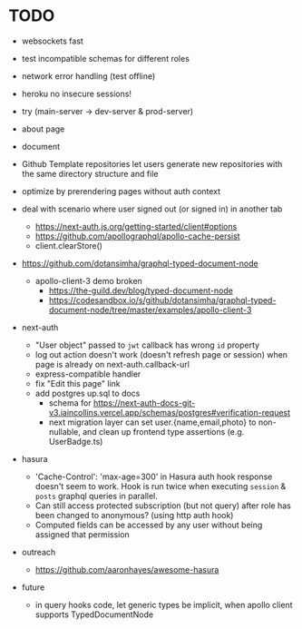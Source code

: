 # TODO

- websockets fast
- test incompatible schemas for different roles
- network error handling (test offline)
- heroku no insecure sessions!
- try (main-server -> dev-server & prod-server)

- about page
- document
- Github Template repositories let users generate new repositories with the same directory structure and file

- optimize by prerendering pages without auth context
- deal with scenario where user signed out (or signed in) in another tab
    - https://next-auth.js.org/getting-started/client#options
    - https://github.com/apollographql/apollo-cache-persist
    - client.clearStore()

- https://github.com/dotansimha/graphql-typed-document-node
    - apollo-client-3 demo broken
        - https://the-guild.dev/blog/typed-document-node
        - https://codesandbox.io/s/github/dotansimha/graphql-typed-document-node/tree/master/examples/apollo-client-3
- next-auth
    - "User object" passed to `jwt` callback has wrong `id` property
    - log out action doesn't work (doesn't refresh page or session) when page is already on next-auth.callback-url
    - express-compatible handler
    - fix "Edit this page" link
    - add postgres up.sql to docs
        - schema for https://next-auth-docs-git-v3.iaincollins.vercel.app/schemas/postgres#verification-request
        - next migration layer can set user.{name,email,photo} to non-nullable, and clean up frontend type assertions (e.g. UserBadge.ts)
- hasura
    - 'Cache-Control': 'max-age=300' in Hasura auth hook response doesn't seem to work.
    Hook is run twice when executing `session` & `posts` graphql queries in parallel.
    - Can still access protected subscription (but not query) after role has been changed to anonymous? (using http auth hook)
    - Computed fields can be accessed by any user without being assigned that permission
- outreach
    - https://github.com/aaronhayes/awesome-hasura
- future
    - in query hooks code, let generic types be implicit, when apollo client supports TypedDocumentNode
